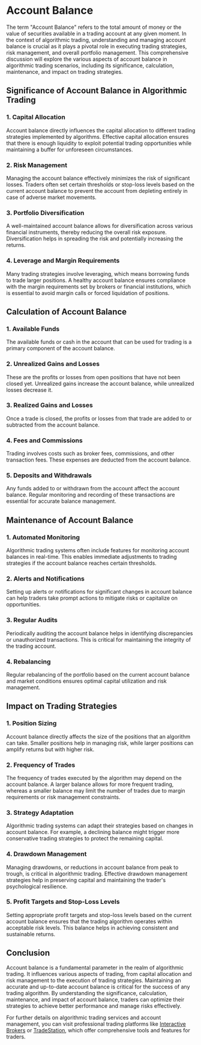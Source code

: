 # Account Balance

The term "Account Balance" refers to the total amount of money or the value of securities available in a trading account at any given moment. In the context of algorithmic trading, understanding and managing account balance is crucial as it plays a pivotal role in executing trading strategies, risk management, and overall portfolio management. This comprehensive discussion will explore the various aspects of account balance in algorithmic trading scenarios, including its significance, calculation, maintenance, and impact on trading strategies.

## Significance of Account Balance in Algorithmic Trading

### 1. Capital Allocation
Account balance directly influences the capital allocation to different trading strategies implemented by algorithms. Effective capital allocation ensures that there is enough liquidity to exploit potential trading opportunities while maintaining a buffer for unforeseen circumstances.

### 2. Risk Management
Managing the account balance effectively minimizes the risk of significant losses. Traders often set certain thresholds or stop-loss levels based on the current account balance to prevent the account from depleting entirely in case of adverse market movements.

### 3. Portfolio Diversification
A well-maintained account balance allows for diversification across various financial instruments, thereby reducing the overall risk exposure. Diversification helps in spreading the risk and potentially increasing the returns.

### 4. Leverage and Margin Requirements
Many trading strategies involve leveraging, which means borrowing funds to trade larger positions. A healthy account balance ensures compliance with the margin requirements set by brokers or financial institutions, which is essential to avoid margin calls or forced liquidation of positions.

## Calculation of Account Balance

### 1. Available Funds
The available funds or cash in the account that can be used for trading is a primary component of the account balance.

### 2. Unrealized Gains and Losses
These are the profits or losses from open positions that have not been closed yet. Unrealized gains increase the account balance, while unrealized losses decrease it.

### 3. Realized Gains and Losses
Once a trade is closed, the profits or losses from that trade are added to or subtracted from the account balance.

### 4. Fees and Commissions
Trading involves costs such as broker fees, commissions, and other transaction fees. These expenses are deducted from the account balance.

### 5. Deposits and Withdrawals
Any funds added to or withdrawn from the account affect the account balance. Regular monitoring and recording of these transactions are essential for accurate balance management.

## Maintenance of Account Balance

### 1. Automated Monitoring
Algorithmic trading systems often include features for monitoring account balances in real-time. This enables immediate adjustments to trading strategies if the account balance reaches certain thresholds.

### 2. Alerts and Notifications
Setting up alerts or notifications for significant changes in account balance can help traders take prompt actions to mitigate risks or capitalize on opportunities.

### 3. Regular Audits
Periodically auditing the account balance helps in identifying discrepancies or unauthorized transactions. This is critical for maintaining the integrity of the trading account.

### 4. Rebalancing
Regular rebalancing of the portfolio based on the current account balance and market conditions ensures optimal capital utilization and risk management.

## Impact on Trading Strategies

### 1. Position Sizing
Account balance directly affects the size of the positions that an algorithm can take. Smaller positions help in managing risk, while larger positions can amplify returns but with higher risk.

### 2. Frequency of Trades
The frequency of trades executed by the algorithm may depend on the account balance. A larger balance allows for more frequent trading, whereas a smaller balance may limit the number of trades due to margin requirements or risk management constraints.

### 3. Strategy Adaptation
Algorithmic trading systems can adapt their strategies based on changes in account balance. For example, a declining balance might trigger more conservative trading strategies to protect the remaining capital.

### 4. Drawdown Management
Managing drawdowns, or reductions in account balance from peak to trough, is critical in algorithmic trading. Effective drawdown management strategies help in preserving capital and maintaining the trader's psychological resilience.

### 5. Profit Targets and Stop-Loss Levels
Setting appropriate profit targets and stop-loss levels based on the current account balance ensures that the trading algorithm operates within acceptable risk levels. This balance helps in achieving consistent and sustainable returns.

## Conclusion

Account balance is a fundamental parameter in the realm of algorithmic trading. It influences various aspects of trading, from capital allocation and risk management to the execution of trading strategies. Maintaining an accurate and up-to-date account balance is critical for the success of any trading algorithm. By understanding the significance, calculation, maintenance, and impact of account balance, traders can optimize their strategies to achieve better performance and manage risks effectively.

For further details on algorithmic trading services and account management, you can visit professional trading platforms like [Interactive Brokers](https://www.interactivebrokers.com) or [TradeStation](https://www.tradestation.com), which offer comprehensive tools and features for traders.